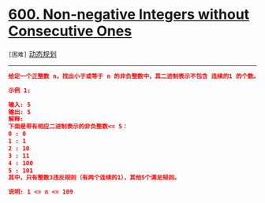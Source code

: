 # [600. Non-negative Integers without Consecutive Ones](https://leetcode-cn.com/problems/non-negative-integers-without-consecutive-ones/)

`[困难]` [动态规划](https://leetcode-cn.com/tag/dynamic-programming/) 

---

```json
给定一个正整数 n，找出小于或等于 n 的非负整数中，其二进制表示不包含 连续的1 的个数。

示例 1:

输入: 5
输出: 5
解释: 
下面是带有相应二进制表示的非负整数<= 5：
0 : 0
1 : 1
2 : 10
3 : 11
4 : 100
5 : 101
其中，只有整数3违反规则（有两个连续的1），其他5个满足规则。

说明: 1 <= n <= 109

```
